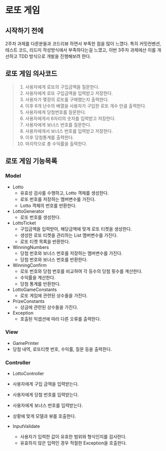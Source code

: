 # 로또 게임

## 시작하기 전에
2주차 과제를 다른분들과 코드리뷰 하면서 부족한 점을 많이 느꼈다.
특히 커밋컨벤션, 테스트 코드, 리드미 작성방식에서 부족하다는걸 느꼈고, 이번 
3주차 과제에선 이를 개선하고 TDD 방식으로 개발을 진행해보려 한다.

## 로또 게임 의사코드
> 1. 사용자에게 로또의 구입금액을 질문한다. <br>
> 2.  사용자에게 로또 구입금액을 입력받고 저장한다.<br>
> 3. 사용자가 몇장의 로또를 구매했는지 출력한다.<br>
> 4. 이후 6개 난수의 배열을 사용자가 구입한 로또 개수 만큼 출력한다. <br>
> 5. 사용자에게 당첨번호를 질문한다. <br>
> 6. 사용자에게서 6자리의 숫자를 입력받고 저장한다.<br>
> 7. 사용자에게 보너스 번호를 질문한다.<br>
> 8. 사용자에게서 보너스 번호를 입력받고 저장한다.<br>
> 9. 이후 당첨통계를 출력한다.<br>
> 10. 마지막으로 총 수익률을 출력한다.

## 로또 게임 기능목록

### Model
- Lotto
  - 유효성 검사를 수행하고, Lotto 객체를 생성한다.
  - 로또 번호를 저장하는 멤버변수를 가진다.
  - Lotto 객체의 번호를 반환한다.
- LottoGenerator
  - 로또 번호를 생성한다.
- LottoTicket
  - 구입금액을 입력받아, 해당금액에 맞게 로또 티켓을 생성한다.
  - 생성한 로또 티켓을 관리하는 List 멤버변수를 가진다.
  - 로또 티켓 목록을 반환한다.
- WinningNumbers
  - 당첨 번호와 보너스 번호를 저장하는 멤버변수를 가진다.
  - 당첨 번호와 보너스 번호를 반환한다.
- WinningConfirm
  - 로또 번호와 당첨 번호를 비교하여 각 등수의 당첨 횟수를 계산한다.
  - 수익률을 계산한다.
  - 당첨 통계를 반환한다.
- LottoGameConstants
  - 로또 게임에 관련된 상수들을 가진다.
- PrizeConstants
  - 상금에 관련된 상수들을 가진다.
- Exception
  - 호출된 익셉션에 따라 다른 오류를 출력한다.
### View
- GamePrinter
- 당첨 내역, 로또티켓 번호, 수익률, 질문 등을 출력한다.

### Controller
- LottoController
- 사용자에게 구입 금액을 입력받는다.
- 사용자에게 당첨 번호를 입력받는다.
- 사용자에게 보너스 번호를 입력받는다.
- 상황에 맞게 모델과 뷰를 호출한다.

- InputValidate
  - 사용자가 입력한 값이 유효한 범위와 형식인지를 검사한다.
  - 유효하지 않은 입력인 경우 적절한 Exception을 호출한다.